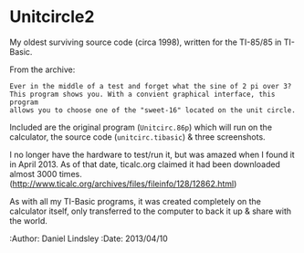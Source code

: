 # Unitcircle2

My oldest surviving source code (circa 1998), written for the TI-85/85 in
TI-Basic.

From the archive:

    Ever in the middle of a test and forget what the sine of 2 pi over 3?
    This program shows you. With a convient graphical interface, this program
    allows you to choose one of the "sweet-16" located on the unit circle.

Included are the original program (``Unitcirc.86p``) which will run on the
calculator, the source code (``unitcirc.tibasic``) & three screenshots.

I no longer have the hardware to test/run it, but was amazed when I found it
in April 2013. As of that date, ticalc.org claimed it had been downloaded
almost 3000 times.
(http://www.ticalc.org/archives/files/fileinfo/128/12862.html)

As with all my TI-Basic programs, it was created completely on the calculator
itself, only transferred to the computer to back it up & share with the world.


:Author: Daniel Lindsley
:Date: 2013/04/10
